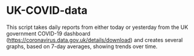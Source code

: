 # UK-COVID-data
This script takes daily reports from either today or yesterday from the UK government COVID-19 dashboard (https://coronavirus.data.gov.uk/details/download) and creates several graphs, based on 7-day averages, showing trends over time.